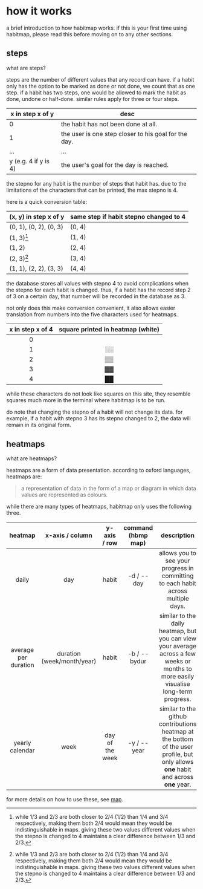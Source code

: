 # how it works
a brief introduction to how habitmap works. if this is your first time using habitmap, please read this before moving on to any other sections.

## steps
what are steps?

steps are the number of different values that any record can have. 
if a habit only has the option to be marked as done or not done, we count that as one step.
if a habit has two steps, one would be allowed to mark the habit as done, undone or half-done. 
similar rules apply for three or four steps.

| x in step x of y     | desc |
| ----------------     | ---- |
| 0                    | the habit has not been done at all. |
| 1                    | the user is one step closer to his goal for the day. |
| ...                  | ...  |
| y (e.g. 4 if y is 4) | the user's goal for the day is reached. |

the stepno for any habit is the number of steps that habit has. due to the limitations of the characters that can be printed, the max stepno is 4.

here is a quick conversion table:

| (x, y) in step x of y  | same step if habit stepno changed to 4 |
| ---------------------- | -------------------------------------- |
| (0, 1), (0, 2), (0, 3) | (0, 4)                                 |
| (1, 3)[^1]             | (1, 4)                                 |
| (1, 2)                 | (2, 4)                                 |
| (2, 3)[^1]             | (3, 4)                                 | 
| (1, 1), (2, 2), (3, 3) | (4, 4)                                 |

the database stores all values with stepno 4 to avoid complications when the stepno for each habit is changed.
thus, if a habit has the record step 2 of 3 on a certain day, that number will be recorded in the database as 3.

not only does this make conversion convenient, it also allows easier translation from numbers into the five characters used for heatmaps.

| x in step x of 4 | square printed in heatmap (white) |
| :--------------: | :-------------------------------: |
| 0                |                                   |
| 1                | ░░                                |
| 2                | ▒▒                                |
| 3                | ▓▓                                |
| 4                | ██                                |

while these characters do not look like squares on this site, they resemble squares much more in the terminal where habitmap is to be run.

do note that changing the stepno of a habit will not change its data. 
for example, if a habit with stepno 3 has its stepno changed to 2, the data will remain in its original form.

[^1]: while 1/3 and 2/3 are both closer to 2/4 (1/2) than 1/4 and 3/4 respectively, making them both 2/4 would mean they would be indistinguishable in maps. giving these two values different values when the stepno is changed to 4 maintains a clear difference between 1/3 and 2/3.

## heatmaps
what are heatmaps?

heatmaps are a form of data presentation. according to oxford languages, heatmaps are:
> a representation of data in the form of a map or diagram in which data values are represented as colours.

while there are many types of heatmaps, habitmap only uses the following three.

| heatmap | x-axis / column | y-axis / row | command (hbmp map) | description |
|:-------:|:---------------:|:------------:|:------------------:|:-----------:|
| daily   | day             | habit        | -d / --day         | allows you to see your progress in committing to each habit across multiple days.
| average per duration | duration (week/month/year) | habit | -b / --bydur | similar to the daily heatmap, but you can view your average across a few weeks or months to more easily visualise long-term progress.
| yearly calendar | week    | day of the week | -y / --year     | similar to the github contributions heatmap at the bottom of the user profile, but only allows **one** habit and across **one** year.

for more details on how to use these, see [map](commands/map.md).
